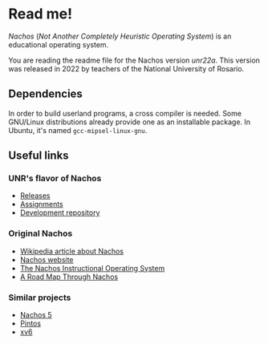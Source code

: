 # Read me!

*Nachos* (*Not Another Completely Heuristic Operating System*) is an
educational operating system.

You are reading the readme file for the Nachos version *unr22a*. This version
was released in 2022 by teachers of the National University of Rosario.


## Dependencies

In order to build userland programs, a cross compiler is needed.  Some
GNU/Linux distributions already provide one as an installable package.
In Ubuntu, it's named `gcc-mipsel-linux-gnu`.


## Useful links

### UNR's flavor of Nachos

* [Releases](https://svn.dcc.fceia.unr.edu.ar/svn/lcc/R-412/Public/nachos/)
* [Assignments](https://svn.dcc.fceia.unr.edu.ar/svn/lcc/R-412/Public/prácticas/)
* [Development repository](https://git.dcc.fceia.unr.edu.ar/so2/nachos-base)

### Original Nachos

* [Wikipedia article about Nachos](https://en.wikipedia.org/wiki/Not_Another_Completely_Heuristic_Operating_System)
* [Nachos website](http://homes.cs.washington.edu/~tom/nachos/)
* [The Nachos Instructional Operating System](http://lazowska.cs.washington.edu/nachos.pdf)
* [A Road Map Through Nachos](https://users.cs.duke.edu/~narten/110/nachos/main/main.html)

### Similar projects

* [Nachos 5](https://people.eecs.berkeley.edu/~kubitron/courses/cs162-F05/Nachos/walk/walk.html)
* [Pintos](http://www.scs.stanford.edu/11wi-cs140/reference/index.html)
* [xv6](https://pdos.csail.mit.edu/6.828/2017/xv6.html)
